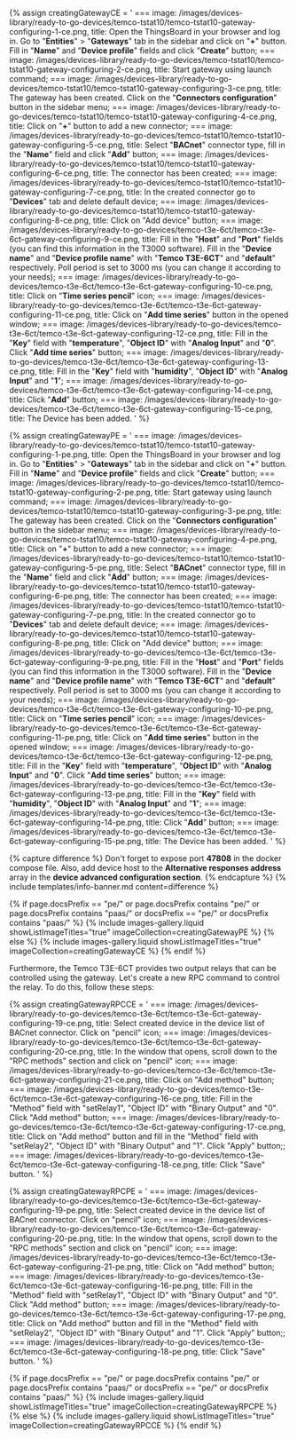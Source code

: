 {% assign creatingGatewayCE = '
    ===
        image: /images/devices-library/ready-to-go-devices/temco-tstat10/temco-tstat10-gateway-configuring-1-ce.png,
        title: Open the ThingsBoard in your browser and log in. Go to "**Entities**" > "**Gateways**" tab in the sidebar and click on "**+**" button. Fill in "**Name**" and "**Device profile**" fields and click "**Create**" button;
    ===
        image: /images/devices-library/ready-to-go-devices/temco-tstat10/temco-tstat10-gateway-configuring-2-ce.png,
        title: Start gateway using launch command; 
    ===
        image: /images/devices-library/ready-to-go-devices/temco-tstat10/temco-tstat10-gateway-configuring-3-ce.png,
        title: The gateway has been created. Click on the "**Connectors configuration**" button in the sidebar menu;
    ===
        image: /images/devices-library/ready-to-go-devices/temco-tstat10/temco-tstat10-gateway-configuring-4-ce.png,
        title: Click on "**+**" button to add a new connector;
    ===
        image: /images/devices-library/ready-to-go-devices/temco-tstat10/temco-tstat10-gateway-configuring-5-ce.png,
        title: Select "**BACnet**" connector type, fill in the "**Name**" field and click "**Add**" button;
    ===
        image: /images/devices-library/ready-to-go-devices/temco-tstat10/temco-tstat10-gateway-configuring-6-ce.png,
        title: The connector has been created;
    ===
        image: /images/devices-library/ready-to-go-devices/temco-tstat10/temco-tstat10-gateway-configuring-7-ce.png,
        title: In the created connector go to "**Devices**" tab and delete default device;
    ===
        image: /images/devices-library/ready-to-go-devices/temco-tstat10/temco-tstat10-gateway-configuring-8-ce.png,
        title: Click on "Add device" button;
    ===
        image: /images/devices-library/ready-to-go-devices/temco-t3e-6ct/temco-t3e-6ct-gateway-configuring-9-ce.png,
        title: Fill in the "**Host**" and "**Port**" fields (you can find this information in the T3000 software). Fill in the "**Device name**" and "**Device profile name**" with "**Temco T3E-6CT**" and "**default**" respectively. Poll period is set to 3000 ms (you can change it according to your needs);
    ===
        image: /images/devices-library/ready-to-go-devices/temco-t3e-6ct/temco-t3e-6ct-gateway-configuring-10-ce.png,
        title: Click on "**Time series pencil**" icon;
    ===
        image: /images/devices-library/ready-to-go-devices/temco-t3e-6ct/temco-t3e-6ct-gateway-configuring-11-ce.png,
        title: Click on "**Add time series**" button in the opened window;
    ===
        image: /images/devices-library/ready-to-go-devices/temco-t3e-6ct/temco-t3e-6ct-gateway-configuring-12-ce.png,
        title: Fill in the "**Key**" field with "**temperature**", "**Object ID**" with "**Analog Input**" and "**0**". Click "**Add time series**" button;
    ===
        image: /images/devices-library/ready-to-go-devices/temco-t3e-6ct/temco-t3e-6ct-gateway-configuring-13-ce.png,
        title: Fill in the "**Key**" field with "**humidity**", "**Object ID**" with "**Analog Input**" and "**1**";
    ===
        image: /images/devices-library/ready-to-go-devices/temco-t3e-6ct/temco-t3e-6ct-gateway-configuring-14-ce.png,
        title: Click "**Add**" button;
    ===
        image: /images/devices-library/ready-to-go-devices/temco-t3e-6ct/temco-t3e-6ct-gateway-configuring-15-ce.png,
        title: The Device has been added.
'
%}

{% assign creatingGatewayPE = '
    ===
        image: /images/devices-library/ready-to-go-devices/temco-tstat10/temco-tstat10-gateway-configuring-1-pe.png,
        title: Open the ThingsBoard in your browser and log in. Go to "**Entities**" > "**Gateways**" tab in the sidebar and click on "**+**" button. Fill in "**Name**" and "**Device profile**" fields and click "**Create**" button;
    ===
        image: /images/devices-library/ready-to-go-devices/temco-tstat10/temco-tstat10-gateway-configuring-2-pe.png,
        title: Start gateway using launch command; 
    ===
        image: /images/devices-library/ready-to-go-devices/temco-tstat10/temco-tstat10-gateway-configuring-3-pe.png,
        title: The gateway has been created. Click on the "**Connectors configuration**" button in the sidebar menu;
    ===
        image: /images/devices-library/ready-to-go-devices/temco-tstat10/temco-tstat10-gateway-configuring-4-pe.png,
        title: Click on "**+**" button to add a new connector;
    ===
        image: /images/devices-library/ready-to-go-devices/temco-tstat10/temco-tstat10-gateway-configuring-5-pe.png,
        title: Select "**BACnet**" connector type, fill in the "**Name**" field and click "**Add**" button;
    ===
        image: /images/devices-library/ready-to-go-devices/temco-tstat10/temco-tstat10-gateway-configuring-6-pe.png,
        title: The connector has been created;
    ===
        image: /images/devices-library/ready-to-go-devices/temco-tstat10/temco-tstat10-gateway-configuring-7-pe.png,
        title: In the created connector go to "**Devices**" tab and delete default device;
    ===
        image: /images/devices-library/ready-to-go-devices/temco-tstat10/temco-tstat10-gateway-configuring-8-pe.png,
        title: Click on "Add device" button;
    ===
        image: /images/devices-library/ready-to-go-devices/temco-t3e-6ct/temco-t3e-6ct-gateway-configuring-9-pe.png,
        title: Fill in the "**Host**" and "**Port**" fields (you can find this information in the T3000 software). Fill in the "**Device name**" and "**Device profile name**" with "**Temco T3E-6CT**" and "**default**" respectively. Poll period is set to 3000 ms (you can change it according to your needs);
    ===
        image: /images/devices-library/ready-to-go-devices/temco-t3e-6ct/temco-t3e-6ct-gateway-configuring-10-pe.png,
        title: Click on "**Time series pencil**" icon;
    ===
        image: /images/devices-library/ready-to-go-devices/temco-t3e-6ct/temco-t3e-6ct-gateway-configuring-11-pe.png,
        title: Click on "**Add time series**" button in the opened window;
    ===
        image: /images/devices-library/ready-to-go-devices/temco-t3e-6ct/temco-t3e-6ct-gateway-configuring-12-pe.png,
        title: Fill in the "**Key**" field with "**temperature**", "**Object ID**" with "**Analog Input**" and "**0**". Click "**Add time series**" button;
    ===
        image: /images/devices-library/ready-to-go-devices/temco-t3e-6ct/temco-t3e-6ct-gateway-configuring-13-pe.png,
        title: Fill in the "**Key**" field with "**humidity**", "**Object ID**" with "**Analog Input**" and "**1**";
    ===
        image: /images/devices-library/ready-to-go-devices/temco-t3e-6ct/temco-t3e-6ct-gateway-configuring-14-pe.png,
        title: Click "**Add**" button;
    ===
        image: /images/devices-library/ready-to-go-devices/temco-t3e-6ct/temco-t3e-6ct-gateway-configuring-15-pe.png,
        title: The Device has been added.
'
%}

{% capture difference %}
Don't forget to expose port **47808** in the docker compose file. 
Also, add device host to the **Alternative responses address** array in the **device advanced configuration section**.
{% endcapture %}
{% include templates/info-banner.md content=difference %}

{% if page.docsPrefix == "pe/" or page.docsPrefix contains "pe/" or page.docsPrefix contains "paas/" or docsPrefix == "pe/" or docsPrefix contains "paas/" %}
    {% include images-gallery.liquid showListImageTitles="true" imageCollection=creatingGatewayPE %}
{% else %}
    {% include images-gallery.liquid showListImageTitles="true" imageCollection=creatingGatewayCE %}
{% endif %}

Furthermore, the Temco T3E-6CT provides two output relays that can be controlled using the gateway. Let's create a new RPC command to control the relay. To do this, follow these steps:

{% assign creatingGatewayRPCCE = '
    ===
        image: /images/devices-library/ready-to-go-devices/temco-t3e-6ct/temco-t3e-6ct-gateway-configuring-19-ce.png,
        title: Select created device in the device list of BACnet connector. Click on "pencil" icon;
    ===
        image: /images/devices-library/ready-to-go-devices/temco-t3e-6ct/temco-t3e-6ct-gateway-configuring-20-ce.png,
        title: In the window that opens, scroll down to the "RPC methods" section and click on "pencil" icon;
    ===
        image: /images/devices-library/ready-to-go-devices/temco-t3e-6ct/temco-t3e-6ct-gateway-configuring-21-ce.png,
        title: Click on "Add method" button;
    ===
        image: /images/devices-library/ready-to-go-devices/temco-t3e-6ct/temco-t3e-6ct-gateway-configuring-16-ce.png,
        title: Fill in the "Method" field with "setRelay1", "Object ID" with "Binary Output" and "0". Click "Add method" button;
    ===
        image: /images/devices-library/ready-to-go-devices/temco-t3e-6ct/temco-t3e-6ct-gateway-configuring-17-ce.png,
        title: Click on "Add method" button and fill in the "Method" field with "setRelay2", "Object ID" with "Binary Output" and "1". Click "Apply" button;;
    ===
        image: /images/devices-library/ready-to-go-devices/temco-t3e-6ct/temco-t3e-6ct-gateway-configuring-18-ce.png,
        title: Click "Save" button.
'
%}

{% assign creatingGatewayRPCPE = '
    ===
        image: /images/devices-library/ready-to-go-devices/temco-t3e-6ct/temco-t3e-6ct-gateway-configuring-19-pe.png,
        title: Select created device in the device list of BACnet connector. Click on "pencil" icon;
    ===
        image: /images/devices-library/ready-to-go-devices/temco-t3e-6ct/temco-t3e-6ct-gateway-configuring-20-pe.png,
        title: In the window that opens, scroll down to the "RPC methods" section and click on "pencil" icon;
    ===
        image: /images/devices-library/ready-to-go-devices/temco-t3e-6ct/temco-t3e-6ct-gateway-configuring-21-pe.png,
        title: Click on "Add method" button;
    ===
        image: /images/devices-library/ready-to-go-devices/temco-t3e-6ct/temco-t3e-6ct-gateway-configuring-16-pe.png,
        title: Fill in the "Method" field with "setRelay1", "Object ID" with "Binary Output" and "0". Click "Add method" button;
    ===
        image: /images/devices-library/ready-to-go-devices/temco-t3e-6ct/temco-t3e-6ct-gateway-configuring-17-pe.png,
        title: Click on "Add method" button and fill in the "Method" field with "setRelay2", "Object ID" with "Binary Output" and "1". Click "Apply" button;;
    ===
        image: /images/devices-library/ready-to-go-devices/temco-t3e-6ct/temco-t3e-6ct-gateway-configuring-18-pe.png,
        title: Click "Save" button.
'
%}

{% if page.docsPrefix == "pe/" or page.docsPrefix contains "pe/" or page.docsPrefix contains "paas/" or docsPrefix == "pe/" or docsPrefix contains "paas/" %}
    {% include images-gallery.liquid showListImageTitles="true" imageCollection=creatingGatewayRPCPE %}
{% else %}
    {% include images-gallery.liquid showListImageTitles="true" imageCollection=creatingGatewayRPCCE %}
{% endif %}
